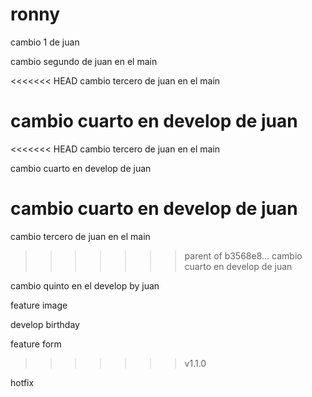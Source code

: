 # ronny

cambio 1 de juan

cambio segundo de juan en el main

<<<<<<< HEAD
cambio tercero de juan en el main

cambio cuarto en develop de juan
=======
<<<<<<< HEAD
cambio tercero de juan en el main

cambio cuarto en develop de juan

cambio cuarto en develop de juan
=======
cambio tercero de juan en el main
>>>>>>> parent of b3568e8... cambio cuarto en develop de juan

cambio quinto en el develop by juan


feature image

develop birthday

feature form
>>>>>>> v1.1.0

hotfix